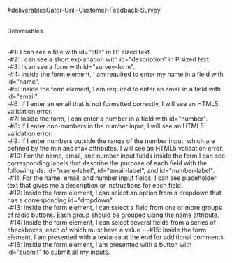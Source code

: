 #deliverablesGator-Grill-Customer-Feedback-Survey<br><br>

Deliverables <br><br>

-#1: I can see a title with id="title" in H1 sized text.<br>
-#2: I can see a short explanation with id="description" in P sized text.<br>
-#3: I can see a form with id="survey-form". <br>
-#4: Inside the form element, I am required to enter my name in a field with id="name".<br>
-#5: Inside the form element, I am required to enter an email in a field with id="email".<br>
-#6: If I enter an email that is not formatted correctly, I will see an HTML5 validation error.<br>
-#7: Inside the form, I can enter a number in a field with id="number".<br>
-#8: If I enter non-numbers in the number input, I will see an HTML5 validation error.<br>
-#9: If I enter numbers outside the range of the number input, which are defined by the min and max attributes, I will see an HTML5 validation error.<br>
-#10: For the name, email, and number input fields inside the form I can see corresponding labels that describe the purpose of each field with the following ids: id="name-label", id="email-label", and id="number-label".<br>
-#11: For the name, email, and number input fields, I can see placeholder text that gives me a description or instructions for each field.<br>
-#12: Inside the form element, I can select an option from a dropdown that has a corresponding id="dropdown".<br>
-#13: Inside the form element, I can select a field from one or more groups of radio buttons. Each group should be grouped using the name attribute.<br>
-#14: Inside the form element, I can select several fields from a series of checkboxes, each of which must have a value -
-#15: Inside the form element, I am presented with a textarea at the end for additional comments.<br>
-#16: Inside the form element, I am presented with a button with id="submit" to submit all my inputs.<br>

